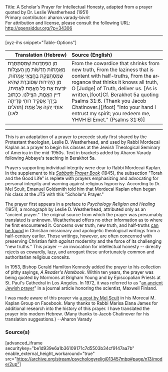 <html>
<head></head>
<body>
Title: A Scholar's Prayer for Intellectual Honesty, adapted from a prayer quoted by Dr. Leslie Weatherhead (1951)<br />
Primary contributor: aharon.varady-bivrit<br />
For attribution and license, please consult the following URL: <a href="http://opensiddur.org/?p=34306">http://opensiddur.org/?p=34306</a>
<p />
<hr />

[xyz-ihs snippet="Table-Options"]<table style="margin-left: auto; margin-right: auto;" class="draggable">
<thead><tr><th id="x" style="text-align: right;">Translation (Hebrew)</th><th style="text-align: left;">Source (English)</th></tr></thead>
<tbody>
<tr><td style="vertical-align:top;">
<div class="liturgy" lang="he">
מִן הַפַּחְדָנוּת שֶׁמִּסְתַּתֶּרֶת מֵאֲמִתּוֹת חֲדָשׁוֹת
מִן הָעַצְלוּת שֶׁמִּסְתַּפֶּקֶת בַּחֲצָאֵי אֲמִתּוֹת,
מִן הַיְּהִירוּת שֶׁסוֹבֶרֶת שֶׁהִיא יוֹדַעַת אֶת כׇּל הָאֱמֶת לְאֲמִיתוֹ,
דַּיַּין הָאֱמֶת, הַצִּילֵנוּ.
כַּכָּתוּב בְּיָדְךָ אַפְקִיד רוּחִי 
פָּדִיתָה אוֹתִי יְהוָה אֵל אֱמֶת׃ <span class="citation">(תהלים לא:ו)</span>
</span></div></td>
 
<td style="vertical-align:top;">
<div class="english" lang="en">
From the cowardice that shrinks from new truth,
From the laziness that is content with half-truths,
From the arrogance that thinks it knows all truth,
O [Judge] of Truth, deliver us.
[As is written,[foot]Cf. Berakhot 5a quoting Psalms 31:6. (Thank you Jacob Chatinover.)[/foot] "Into your hand I entrust my spirit; 
you redeem me, YHVH El Emet." <span class="citation">(Psalms 31:6)</span>]
</div></td></tr>
</tbody></table>

<hr />

This is an adaptation of a prayer to precede study first shared by the Protestant theologian, Leslie D. Weatherhead, and used by Rabbi Mordecai Kaplan as a prayer to begin his classes at the Jewish Theological Seminary of America in the mid-1950s. Text in brackets added by Aharon Varady following Abbaye's teaching in Berakhot 5a.

Prayers supporting individual integrity were dear to Rabbi Mordecai Kaplan. In the supplement to his <em><a href="https://opensiddur.org/compilations/liturgical/siddurim/shabbat-siddur/sabbath-prayer-book-by-mordecai-kaplan-1945/">Sabbath Prayer Book</a></em> (1945), the subsection "Torah and the Good Life" is replete with prayers emphasizing and advocating for personal integrity and warning against religious hypocrisy. According to Dr. Mel Scult, Emanuel Goldsmith told him that Mordecai Kaplan often began his class at the JTS with this "Scholar's Prayer." 

The prayer first appears in a preface to <em>Psychology Religion and Healing</em> (1951), a monograph by Leslie D. Weatherhead, attributed only as an "ancient prayer." The original source from which the prayer was presumably translated is unknown. Weatherhead offers no other information as to where he first encountered it. Concerns over truth, new truth, and half-truths <a href="https://books.google.com/books?id=iBL6-i1XKvUC&newbks=1&newbks_redir=0&pg=RA15-PA1#v=onepage&q&f=false">can be found</a> in Christian missionary and apologetic theological writings from a half-century earlier. Those writings, however, are often concerned with preserving Christian faith <em>against</em> modernity and the force of its challenging "new truths." This prayer -- an invocation for intellectual honesty -- directly rejects as cowardly, lazy, and arrogant these unfortunately common and authoritarian religious conceits.

In 1953, Bishop Gerald Hamilton Kennedy added the prayer to his collection of pithy sayings, <em>A Reader's Notebook</em>. Within ten years, the prayer was being quoted by Mormons at Brigham Young and by Episcopalian Priests at St. Paul's Cathedral in Los Angeles. In 1972, it was referred to as "<a href="https://collections.countway.harvard.edu/onview/exhibits/show/maxwell-finland--a-centennial-/legacy/role-model">an ancient Jewish prayer</a>" in a journal article honoring the scientist, Maxwell Finland. 

I was made aware of this prayer via <a href="https://www.facebook.com/groups/2536296106437194/permalink/3496954653704663/">a post by Mel Scult</a> in his Morecai M. Kaplan Group on Facebook. Many thanks to Rabbi Marisa Elana James for additional research into the history of this prayer. I have translated the prayer into modern Hebrew. (Many thanks to Jacob Chatinover for his translation suggestions.) --Aharon Varady


<h3>Source(s)</h3>

[advanced_iframe securitykey="be1d939e6a1b36109171c7d5503b34cf9147aa7b" enable_external_height_workaround="true" src="https://archive.org/stream/psychologyreligi013457mbp#page/n13/mode/2up"]

&nbsp;

</body>
</html>